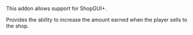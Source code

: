 This addon allows support for ShopGUI+.

Provides the ability to increase the amount earned when the player sells to the shop.
